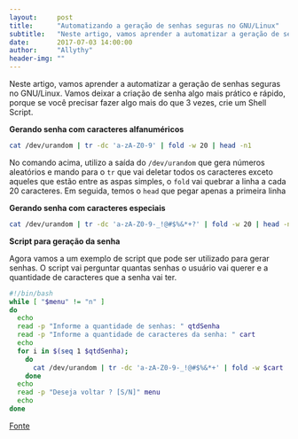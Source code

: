 ```yaml
---
layout:     post
title:      "Automatizando a geração de senhas seguras no GNU/Linux"
subtitle:   "Neste artigo, vamos aprender a automatizar a geração de senhas seguras no GNU/Linux"
date:       2017-07-03 14:00:00
author:     "Allythy"
header-img: ""
---
```


Neste artigo, vamos aprender a automatizar a geração de senhas seguras no GNU/Linux. Vamos deixar a criação de senha algo mais prático e rápido, porque se você precisar fazer algo mais do que 3 vezes, crie um Shell Script.

__Gerando senha com caracteres alfanuméricos__

```bash
cat /dev/urandom | tr -dc 'a-zA-Z0-9' | fold -w 20 | head -n1
```
No comando acima, utilizo a saída do `/dev/urandom` que gera números aleatórios e mando para o `tr` que vai deletar todos os caracteres exceto aqueles que estão entre as aspas simples, o `fold` vai quebrar a linha a cada 20 caracteres. Em seguida, temos o `head` que pegar apenas a primeira linha

__Gerando senha com caracteres especiais__

```bash
cat /dev/urandom | tr -dc 'a-zA-Z0-9-_!@#$%&*+?' | fold -w 20 | head -n1
```

__Script para geração da senha__

Agora vamos a um exemplo de script que pode ser utilizado para gerar senhas. O script vai perguntar quantas senhas o usuário vai querer e a quantidade de caracteres que a senha vai ter.

```bash
#!/bin/bash
while [ "$menu" != "n" ]
do
  echo
  read -p "Informe a quantidade de senhas: " qtdSenha
  read -p "Informe a quantidade de caracteres da senha: " cart
  echo
  for i in $(seq 1 $qtdSenha);
    do
      cat /dev/urandom | tr -dc 'a-zA-Z0-9-_!@#$%&*+' | fold -w $cart | head -n1 | tr A-Za-z N-ZA-Mn-za-m
    done
  echo
  read -p "Deseja voltar ? [S/N]" menu
  echo
done
```
<a href="http://sempreupdate.com.br/2016/06/automatizando-geracao-de-senhas-seguras.html" target="_ blank">Fonte</a>
